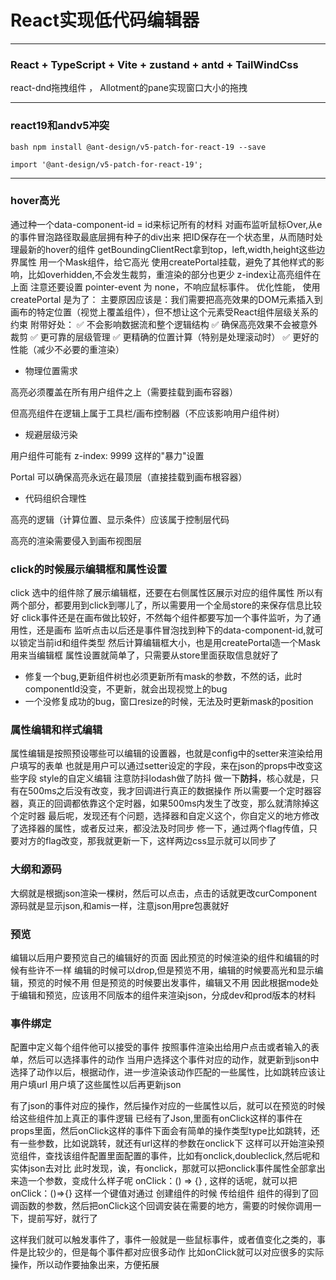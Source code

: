 # React实现低代码编辑器
---
### React + TypeScript + Vite + zustand + antd + TailWindCss
react-dnd拖拽组件 ， Allotment的pane实现窗口大小的拖拽

---

### react19和andv5冲突
`bash
npm install @ant-design/v5-patch-for-react-19 --save
`

`
import '@ant-design/v5-patch-for-react-19';
`

---

### hover高光
通过种一个data-component-id = id来标记所有的材料
对画布监听鼠标Over,从e的事件冒泡路径取最底层拥有种子的div出来
把ID保存在一个状态里，从而随时处理最新的hover的组件
getBoundingClientRect拿到top，left,width,height这些边界属性
用一个Mask组件，给它高光
使用createPortal挂载，避免了其他样式的影响，比如overhidden,不会发生裁剪，重渲染的部分也更少
z-index让高亮组件在上面
注意还要设置 pointer-event 为 none，不响应鼠标事件。
优化性能，
使用 createPortal 是为了：
主要原因应该是：我们需要把高亮效果的DOM元素插入到画布的特定位置（视觉上覆盖组件），但不想让这个元素受React组件层级关系的约束
附带好处：
✅ 不会影响数据流和整个逻辑结构
✅ 确保高亮效果不会被意外裁剪
✅ 更可靠的层级管理
✅ 更精确的位置计算（特别是处理滚动时）
✅ 更好的性能（减少不必要的重渲染）
- 物理位置需求

高亮必须覆盖在所有用户组件之上（需要挂载到画布容器）

但高亮组件在逻辑上属于工具栏/画布控制器（不应该影响用户组件树）

- 规避层级污染

用户组件可能有 z-index: 9999 这样的"暴力"设置

Portal 可以确保高亮永远在最顶层（直接挂载到画布根容器）

- 代码组织合理性

高亮的逻辑（计算位置、显示条件）应该属于控制层代码

高亮的渲染需要侵入到画布视图层

### click的时候展示编辑框和属性设置
click 选中的组件除了展示编辑框，还要在右侧属性区展示对应的组件属性
所以有两个部分，都要用到click到哪儿了，所以需要用一个全局store的来保存信息比较好
click事件还是在画布做比较好，不然每个组件都要写加一个事件监听，为了通用性，还是画布
监听点击以后还是事件冒泡找到种下的data-component-id,就可以锁定当前id和组件类型
然后计算编辑框大小，也是用createPortal造一个Mask用来当编辑框
属性设置就简单了，只需要从store里面获取信息就好了

- 修复一个bug,更新组件树也必须更新所有mask的参数，不然的话，此时componentId没变，不更新，就会出现视觉上的bug
- 一个没修复成功的bug，窗口resize的时候，无法及时更新mask的position

### 属性编辑和样式编辑
属性编辑是按照预设哪些可以编辑的设置器，也就是config中的setter来渲染给用户填写的表单
也就是用户可以通过setter设定的字段，来在json的props中改变这些字段
style的自定义编辑 注意防抖lodash做了防抖
做一下**防抖**，核心就是，只有在500ms之后没有改变，我才回调进行真正的数据操作
所以需要一个定时器容器，真正的回调都依靠这个定时器，如果500ms内发生了改变，那么就清除掉这个定时器
最后呢，发现还有个问题，选择器和自定义这个，你自定义的地方修改了选择器的属性，或者反过来，都没法及时同步
修一下，通过两个flag传值，只要对方的flag改变，那我就更新一下，这样两边css显示就可以同步了

### 大纲和源码
大纲就是根据json渲染一棵树，然后可以点击，点击的话就更改curComponent
源码就是显示json,和amis一样，注意json用pre包裹就好

### 预览
编辑以后用户要预览自己的编辑好的页面
因此预览的时候渲染的组件和编辑的时候有些许不一样
编辑的时候可以drop,但是预览不用，编辑的时候要高光和显示编辑，预览的时候不用
但是预览的时候要出发事件，编辑又不用
因此根据mode处于编辑和预览，应该用不同版本的组件来渲染json，分成dev和prod版本的材料

### 事件绑定
配置中定义每个组件他可以接受的事件
按照事件渲染出给用户点击或者输入的表单，然后可以选择事件的动作
当用户选择这个事件对应的动作，就更新到json中
选择了动作以后，根据动作，进一步渲染该动作匹配的一些属性，比如跳转应该让用户填url
用户填了这些属性以后再更新json

有了json的事件对应的操作，然后操作对应的一些属性以后，就可以在预览的时候给这些组件加上真正的事件逻辑
已经有了Json,里面有onClick这样的事件在props里面，然后onClick这样的事件下面会有简单的操作类型type比如跳转，还有一些参数，比如说跳转，就还有url这样的参数在onclick下
这样可以开始渲染预览组件，查找该组件配置里面配置的事件，比如有onclick,doubleclick,然后呢和实体json去对比
此时发现，诶，有onclick，那就可以把onclick事件属性全部拿出来造一个参数，变成什么样子呢
onClick：() => {} , 这样的话呢，就可以把onClick：()=>{} 这样一个键值对通过 创建组件的时候 传给组件
组件的得到了回调函数的参数，然后把onClick这个回调安装在需要的地方，需要的时候你调用一下，提前写好，就行了


这样我们就可以触发事件了，事件一般就是一些鼠标事件，或者值变化之类的，事件是比较少的，但是每个事件都对应很多动作
比如onClick就可以对应很多的实际操作，所以动作要抽象出来，方便拓展